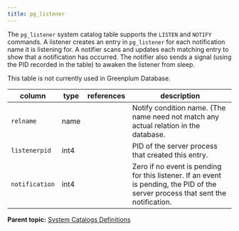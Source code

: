```yaml
---
title: pg_listener 
---
```


The `pg_listener` system catalog table supports the `LISTEN` and `NOTIFY` commands. A listener creates an entry in `pg_listener` for each notification name it is listening for. A notifier scans and updates each matching entry to show that a notification has occurred. The notifier also sends a signal \(using the PID recorded in the table\) to awaken the listener from sleep.

This table is not currently used in Greenplum Database.

|column|type|references|description|
|------|----|----------|-----------|
|`relname`|name| |Notify condition name. \(The name need not match any actual relation in the database.|
|`listenerpid`|int4| |PID of the server process that created this entry.|
|`notification`|int4| |Zero if no event is pending for this listener. If an event is pending, the PID of the server process that sent the notification.|

**Parent topic:** [System Catalogs Definitions](../system_catalogs/catalog_ref-html.html)

